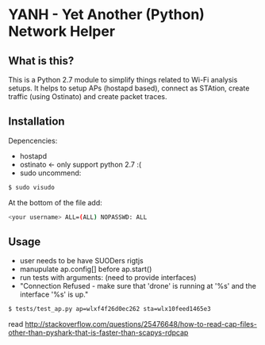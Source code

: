 # YANH - Yet Another (Python) Network Helper

## What is this?
This is a Python 2.7 module to simplify things related to Wi-Fi analysis setups. It helps to
setup APs (hostapd based), connect as STAtion, create traffic (using Ostinato) and create packet traces.

## Installation

Depencencies:

- hostapd
- ostinato <- only support python 2.7 :(
- sudo 
uncommend:
```bash
$ sudo visudo
```
At the bottom of the file add:
```bash
<your username> ALL=(ALL) NOPASSWD: ALL
```

## Usage
- user needs to be have SUODers rigtjs
- manupulate ap.config[] before ap.start()
- run tests with arguments: (need to provide interfaces)
- "Connection Refused - make sure that 'drone' is running at '%s' and the interface '%s' is up."

```bash
$ tests/test_ap.py ap=wlxf4f26d0ec262 sta=wlx10feed1465e3
```

read http://stackoverflow.com/questions/25476648/how-to-read-cap-files-other-than-pyshark-that-is-faster-than-scapys-rdpcap